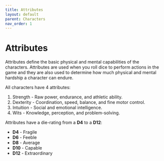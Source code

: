 ```yaml
---
title: Attributes
layout: default
parent: Characters
nav_order: 1
---
```

# Attributes
Attributes define the basic physical and mental capabilities of the characters. Attributes are used when you roll dice to perform actions in the game and they are also used to determine how much physical and mental hardship a character can endure.

All characters have 4 attributes:
1. Strength - Raw power, endurance, and athletic ability.
2. Dexterity - Coordination, speed, balance, and fine motor control.
3. Intuition - Social and emotional intelligence.
4. Wits - Knowledge, perception, and problem-solving.

Attributes have a die-rating from a **D4** to a **D12**:
- **D4** - Fragile
- **D6** - Feeble
- **D8** - Average
- **D10** - Capable
- **D12** - Extraordinary
